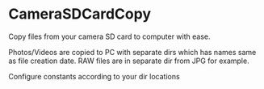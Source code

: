 # CameraSDCardCopy

Copy files from your camera SD card to computer with ease. 

Photos/Videos are copied to PC with separate dirs which has names same as file creation date. RAW files are in separate dir from JPG for example. 

Configure constants according to your dir locations